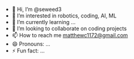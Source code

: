 - 👋 Hi, I’m @seweed3
- 👀 I’m interested in robotics, coding, AI, ML
- 🌱 I’m currently learning ...
- 💞️ I’m looking to collaborate on coding projects
- 📫 How to reach me matthewc1172@gmail.com
- 😄 Pronouns: ...
- ⚡ Fun fact: ...

<!---
seweed3/seweed3 is a ✨ special ✨ repository because its `README.md` (this file) appears on your GitHub profile.
You can click the Preview link to take a look at your changes.
--->
